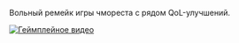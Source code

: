 Вольный ремейк игры чмореста с рядом QoL-улучшений.

[![Геймплейное видео](../assets/1.png)](https://2ch.hk/dr/src/17085/15426096128102.webm)